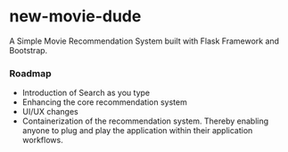 # new-movie-dude
A Simple Movie Recommendation System built with Flask Framework and Bootstrap.

### Roadmap
- Introduction of Search as you type
- Enhancing the core recommendation system
- UI/UX changes
- Containerization of the recommendation system. Thereby enabling anyone to plug and play the application within their application workflows.
